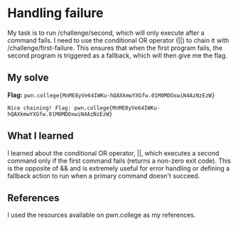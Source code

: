 # Handling failure
My task is to run /challenge/second, which will only execute after a command fails. I need to use the conditional OR operator (||) to chain it with /challenge/first-failure. 
This ensures that when the first program fails, the second program is triggered as a fallback, which will then give me the flag.

## My solve
**Flag:** `pwn.college{MnME8yVe64IWKu-hQAXkmwYXGfw.01M0MDOxwiN4AzNzEzW}`

```hacker@chaining~handling-failure:~$ /challenge/first-failure || /challenge/second
Nice chaining! Flag: pwn.college{MnME8yVe64IWKu-hQAXkmwYXGfw.01M0MDOxwiN4AzNzEzW}

```

## What I learned
I learned about the conditional OR operator, ||, which executes a second command only if the first command fails (returns a non-zero exit code).
This is the opposite of && and is extremely useful for error handling or defining a fallback action to run when a primary command doesn't succeed.

## References 
I used the resources available on pwn.college as my references.
